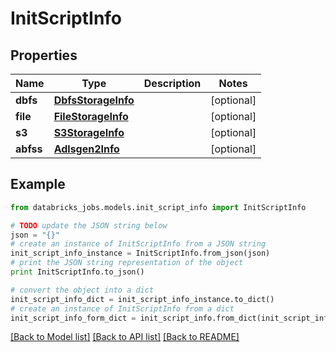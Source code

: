 # InitScriptInfo


## Properties
Name | Type | Description | Notes
------------ | ------------- | ------------- | -------------
**dbfs** | [**DbfsStorageInfo**](DbfsStorageInfo.md) |  | [optional] 
**file** | [**FileStorageInfo**](FileStorageInfo.md) |  | [optional] 
**s3** | [**S3StorageInfo**](S3StorageInfo.md) |  | [optional] 
**abfss** | [**Adlsgen2Info**](Adlsgen2Info.md) |  | [optional] 

## Example

```python
from databricks_jobs.models.init_script_info import InitScriptInfo

# TODO update the JSON string below
json = "{}"
# create an instance of InitScriptInfo from a JSON string
init_script_info_instance = InitScriptInfo.from_json(json)
# print the JSON string representation of the object
print InitScriptInfo.to_json()

# convert the object into a dict
init_script_info_dict = init_script_info_instance.to_dict()
# create an instance of InitScriptInfo from a dict
init_script_info_form_dict = init_script_info.from_dict(init_script_info_dict)
```
[[Back to Model list]](../README.md#documentation-for-models) [[Back to API list]](../README.md#documentation-for-api-endpoints) [[Back to README]](../README.md)


